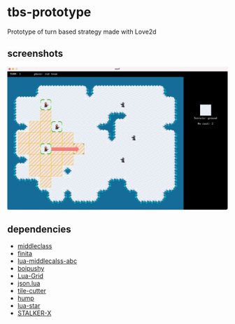 # tbs-prototype
Prototype of turn based strategy made with Love2d

## screenshots
![](https://github.com/NickFlexer/tbs-prototype/blob/main/screenshot.png?raw=true)

## dependencies
* [middleclass](https://github.com/kikito/middleclass "middleclass")
* [finita](https://github.com/NickFlexer/finita "finita")
* [lua-middlecalss-abc](https://github.com/NickFlexer/lua-middlecalss-abc "lua-middlecalss-abc")
* [boipushy](https://github.com/a327ex/boipushy "boipushy")
* [Lua-Grid](https://github.com/NickFlexer/Lua-Grid "Lua-Grid")
* [json.lua](https://github.com/rxi/json.lua "json.lua")
* [tile-cutter](https://github.com/NickFlexer/tile-cutter "tile-cutter")
* [hump](https://github.com/vrld/hump "hump")
* [lua-star](https://github.com/wesleywerner/lua-star "lua-star")
* [STALKER-X](https://github.com/a327ex/STALKER-X "STALKER-X")
